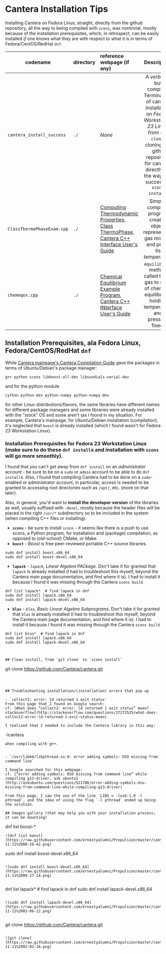 # Cantera Installation Tips

Installing Cantera on Fedora Linux, straight, directly from the github repository, all the way to being compiled with `scons`, was nontrivial, mostly because of the installation prerequisites, which, in retrospect, can be easily installed *if* one knows what they are with respect to what it is in terms of Fedora/CentOS/RedHat `dnf`.  

| codename                  | directory      | reference webpage (if any) | Description  |
| ------------------------- | :------------- | :------------------------- | :----------: | 
| `cantera_install_success` | `./`           | *None*                     | A *verbose*, but complete Terminal *log* of cantera installation on *Fedora Workstation 23 Linux*, from `git clone`, cloning the githb repository for cantera, directly, all the way to a successful `scons install`. |
| `ClassThermoPhaseExam.cpp` | `./`          | [Computing Thermodynamic Properties, Class ThermoPhase, Cantera C++ Interface User's Guide](http://www.cantera.org/docs/sphinx/html/cxx-guide/thermo.html#example-program) | Simple, complete program creates object representing gas mixture and prints its temperature |
| `chemeqex.cpp`            | `./`           | [Chemical Equilibrium Example Program, Cantera C++ INterface User's Guide](http://www.cantera.org/docs/sphinx/html/cxx-guide/equil-example.html) | `equilibrate` method called to set gas to state of chemical equilibrium, holding temperature and pressure fixed. |

## Installation Prerequisites, ala Fedora Linux, Fedora/CentOS/RedHat `dnf`

While [Cantera mainpage's Cantera Compilation Guide](http://www.cantera.org/docs/sphinx/html/compiling.html) gave the packages in terms of Ubuntu/Debian's package manager:
```
g++ python scons libboost-all-dev libsundials-serial-dev
```
and for the python module
```
cython python-dev python-numpy python-numpy-dev
```
for other Linux distributions/flavors, the same libraries have different names for different package managers and some libraries were already installed with the "stock" OS and some aren't (as I found in my situation.  For example, Cantera's mainpage, for Ubuntu/Debian installation (compilation), it's neglected that `boost` is already installed (which I found wasn't for Fedora 23 Workstation Linux).

### Installation Prerequisites for **Fedora 23 Workstation Linux** (make sure to do these `dnf install`s and installation with `scons` will go more smoothly).

I found that you can't get away from `dnf install` on an *administrator* account - be sure to be on a `sudo` or `admin` account to be able to do `dnf install`s.  Also, I found that compiling Cantera had to be done on a `sudo`-enabled or administrator account, in particular, access is needed to be granted to accessing root directories such as `/opt/`, etc. (more on that later).

Also, in general, you'd want to **install the developer version** of the libraries as well, usually suffixed with `-devel`, mostly because the header files will be placed in the right `/usr/*` subdirectory so to be included in the system (when compiling C++ files or installing).  

- **`scons`** - be sure to install `scons` - it seems like there is a push to use scons, a Python program, for installation and (package) compilation, as opposed to (old-school) CMake, or Make.
- **`boost`** - *Boost* is free peer-reviewed portable C++ source libraries.
```
sudo dnf install boost.x86_64
sudo dnf install boost-devel.x86_64
```
- **`lapack`** - *`lapack`, Linear Algebra PACkage*.  Don't take it for granted that `lapack` is already installed (I had to troubleshoot this myself, beyond the Cantera main page documentation, and find where it is).  I had to install it because I found it was missing through the Cantera `scons build`  
```
dnf list lapack*  # find lapack in dnf
sudo dnf install lapack.x86_64
sudo dnf install lapack-devel.x86_64
```
- **`blas`** - *`blas`, Basic Linear Algebra Subprograms*.  Don't take it for granted that `blas` is already installed (I had to troubleshoot this myself, beyond the Cantera main page documentation, and find where it is).  I had to install it because I found it was missing through the Cantera `scons build` 
```
dnf list blas*  # find lapack in dnf
sudo dnf install lapack.x86_64
sudo dnf install lapack-devel.x86_64



## Clean install, from `git clone` to `scons install`

```
git clone https://github.com/Cantera/cantera.git
```



## Troubleshooting installation/(installation) errors that pop up

- `collect2: error: ld returned 1 exit status`
From this page that I found on Google search:
cf. [What does “collect2: error: ld returned 1 exit status” mean? stackoverflow](http://stackoverflow.com/questions/27272525/what-does-collect2-error-ld-returned-1-exit-status-mean)

I realized that I needed to include the Cantera library in this way:
```
-lcantera
```
when compiling with g++.  


- `/usr/lib64/libpthread.so.0: error adding symbols: DSO missing from command line`

I Google searched for this webpage:
cf. [“error adding symbols: DSO missing from command line” while compiling g13-driver, ask ubuntu](http://askubuntu.com/questions/521706/error-adding-symbols-dso-missing-from-command-line-while-compiling-g13-driver)

From this page, I saw the use of the line `LIBS = -lusb-1.0 -l pthread`, and the idea of using the flag `-l pthread` ended up being the solution.  

## Images gallery (that may help you with your installation process; it can be daunting)

```
dnf list boost-*
```
![dnf list boost](https://raw.githubusercontent.com/ernestyalumni/Propulsion/master/cantera_stuff/cantera_install_tips/images/boostdevel01Screenshot%20from%202016-11-11%2000-26-42.png)

```
sudo dnf install boost-devel.x86_64

```

![sudo dnf install boost-devel.x86_64](https://raw.githubusercontent.com/ernestyalumni/Propulsion/master/cantera_stuff/cantera_install_tips/images/boostdevel01Screenshot%20from%202016-11-11%2000-27-14.png)


```
dnf list lapack*  # find lapack in dnf
sudo dnf install lapack-devel.x86_64
```

![sudo dnf install lapack-devel.x86_64](https://raw.githubusercontent.com/ernestyalumni/Propulsion/master/cantera_stuff/cantera_install_tips/images/lapackblasScreenshot%20from%202016-11-11%2001-06-12.png)


```
git clone https://github.com/Cantera/cantera.git
```

![git clone](https://raw.githubusercontent.com/ernestyalumni/Propulsion/master/cantera_stuff/cantera_install_tips/images/gitclonecanteraScreenshot%20from%202016-11-11%2002-02-34.png)


